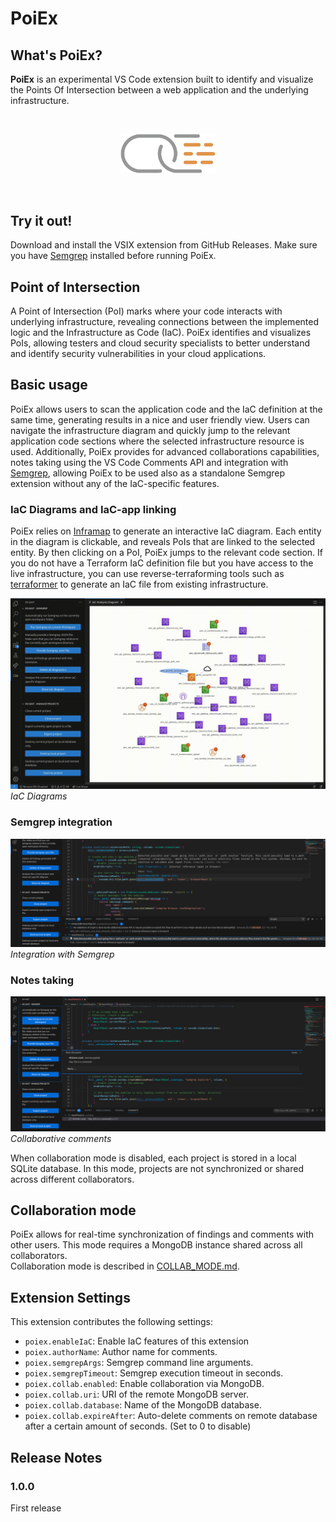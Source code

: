 # PoiEx

## What's PoiEx?

**PoiEx** is an experimental VS Code extension built to identify and visualize the Points Of Intersection between a web application and the underlying infrastructure.  

</br>
<p align="center">
    <img src="images/logo-1.png" width="30%" alt="PoiEx logo">
</p>
</br>

## Try it out!

Download and install the VSIX extension from GitHub Releases. Make sure you have [Semgrep](https://semgrep.dev/) installed before running PoiEx.

## Point of Intersection

A Point of Intersection (PoI) marks where your code interacts with underlying infrastructure, revealing connections between the implemented logic and the Infrastructure as Code (IaC). PoiEx identifies and visualizes PoIs, allowing testers and cloud security specialists to better understand and identify security vulnerabilities in your cloud applications.

## Basic usage

PoiEx allows users to scan the application code and the IaC definition at the same time, generating results in a nice and user friendly view. Users can navigate the infrastructure diagram and quickly jump to the relevant application code sections where the selected infrastructure resource is used. Additionally, PoiEx provides for advanced collaborations capabilities, notes taking using the VS Code Comments API and integration with [Semgrep](https://semgrep.dev/), allowing PoiEx to be used also as a standalone Semgrep extension without any of the IaC-specific features.

### IaC Diagrams and IaC-app linking

PoiEx relies on [Inframap](https://github.com/cycloidio/inframap/) to generate an interactive IaC diagram. Each entity in the diagram is clickable, and reveals PoIs that are linked to the selected entity. By then clicking on a PoI, PoiEx jumps to the relevant code section. If you do not have a Terraform IaC definition file but you have access to the live infrastructure, you can use reverse-terraforming tools such as [terraformer](https://github.com/GoogleCloudPlatform/terraformer) to generate an IaC file from existing infrastructure.

![IaC Diagrams](images/animation-diagram.gif)
*IaC Diagrams*

### Semgrep integration

![Semgrep integration](images/feature-findings.png)
*Integration with Semgrep*

### Notes taking

![Collaborative comments](images/feature-comments.png)
*Collaborative comments*

When collaboration mode is disabled, each project is stored in a local SQLite database. In this mode, projects are not synchronized or shared across different collaborators.

## Collaboration mode
PoiEx allows for real-time synchronization of findings and comments with other users. This mode requires a MongoDB instance shared across all collaborators.  
Collaboration mode is described in [COLLAB_MODE.md](./COLLAB_MODE.md).

## Extension Settings

This extension contributes the following settings:

* `poiex.enableIaC`: Enable IaC features of this extension 
* `poiex.authorName`: Author name for comments.
* `poiex.semgrepArgs`: Semgrep command line arguments.
* `poiex.semgrepTimeout`: Semgrep execution timeout in seconds.
* `poiex.collab.enabled`: Enable collaboration via MongoDB.
* `poiex.collab.uri`: URI of the remote MongoDB server.
* `poiex.collab.database`: Name of the MongoDB database.
* `poiex.collab.expireAfter`: Auto-delete comments on remote database after a certain amount of seconds. (Set to 0 to disable)

## Release Notes

### 1.0.0

First release
